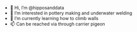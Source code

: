 - 👋 Hi, I’m @hipposanddata
- 👀 I’m interested in pottery making and underwater welding
- 🌱 I’m currently learning how to climb walls 
- 📫 Can be reached via through carrier pigeon

<!---
hipposanddata/hipposanddata is a ✨ special ✨ repository because its `README.md` (this file) appears on your GitHub profile.
You can click the Preview link to take a look at your changes.
--->
